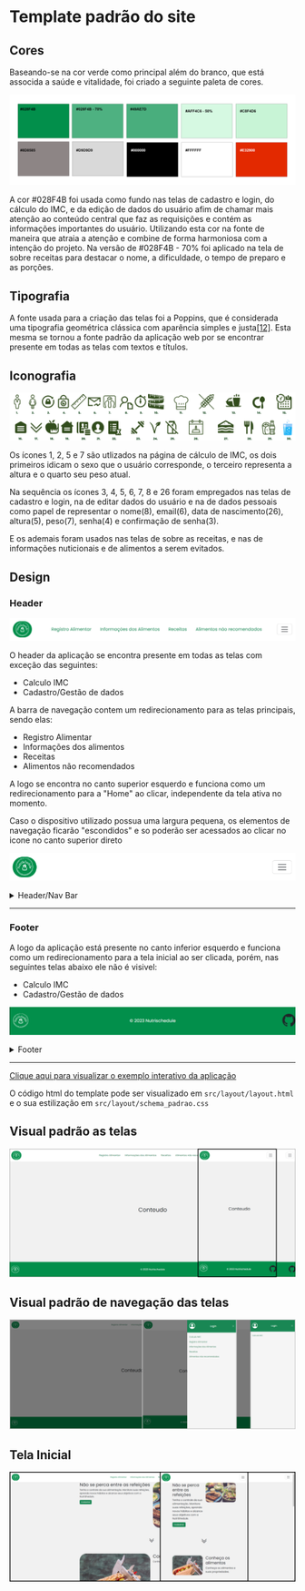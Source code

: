 # Template padrão do site

## Cores

Baseando-se na cor verde como principal além do branco, que está associda a saúde e vitalidade, foi criado a seguinte paleta de cores. 

![Paleta de Cores](img/PaletaDeCores.png)

A cor #028F4B foi usada como fundo nas telas de cadastro e login, do cálculo do IMC,  e da edição de dados do usuário afim de chamar mais atenção ao conteúdo central que faz as requisições e contém as informações importantes do usuário. Utilizando esta cor na fonte de maneira que atraia a atenção e combine de forma harmoniosa com a intenção do projeto. Na versão de #028F4B - 70% foi aplicado na tela de sobre receitas para destacar o nome, a dificuldade, o tempo de preparo e as porções. 

## Tipografia

A fonte usada para a criação das telas foi a Poppins, que é considerada uma tipografia geométrica clássica com aparência simples e justa[[12]](./docs/references.md). Esta mesma se tornou a fonte padrão da aplicação web por se encontrar presente em todas as telas com textos e títulos.

## Iconografia

![Iconografia](img/Iconografia.png)


Os ícones 1, 2, 5 e 7 são utlizados na página de cálculo de IMC, os dois primeiros idicam o sexo que o usuário corresponde, o terceiro representa a altura e o quarto seu peso atual.

Na sequência os ícones 3, 4, 5, 6, 7, 8  e 26 foram empregados nas telas de cadastro e login, na de editar dados do usuário e na de dados pessoais como papel de representar o nome(8), email(6), data de nascimento(26), altura(5), peso(7), senha(4) e confirmação de senha(3).

E os ademais foram usados nas telas de sobre as receitas, e nas de informações nuticionais e de alimentos a serem evitados.

## Design

### Header

![Header](img/Template_Header_Nav_Bar.PNG)

O header da aplicação se encontra presente em todas as telas com exceção das seguintes:
- Calculo IMC
- Cadastro/Gestão de dados

A barra de navegação contem um redirecionamento para as telas principais, sendo elas:
- Registro Alimentar
- Informações dos alimentos
- Receitas
- Alimentos não recomendados

A logo se encontra no canto superior esquerdo e funciona como um redirecionamento para a "Home" ao clicar, independente da tela ativa no momento.

Caso o dispositivo utilizado possua uma largura pequena, os elementos de navegação ficarão "escondidos" e so poderão ser acessados ao clicar no icone no canto superior direto

![Header Responsivo](img/Template_Header_Nav_Bar_Responsivo.PNG)

<details>
  <summary>Header/Nav Bar</summary>

  ```html
  <header>
      <nav class="navbar sticky-top">
        <div class="container-fluid">
            <a class="navbar-brand" href="#">
                <img src="https://raw.githubusercontent.com/ICEI-PUC-Minas-PMV-SI/pmv-si-2023-1-e1-proj-web-t3-alimentacao_saudavel/main/src/imgs/LogoNutrischedule.png" alt="Logo" width="70" height="60">
            </a>
            <ul class="nav justify-content-center nav-fluid-content">
              <li class="nav-item">
                <a class="nav-link link-success" aria-current="page" href="#">Registro Alimentar</a>
              </li>
              <li class="nav-item">
                <a class="nav-link link-success" href="#">Informações dos Alimentos</a>
              </li>
              <li class="nav-item">
                  <a class="nav-link link-success" href="#">Receitas</a>
              </li>
              <li class="nav-item">
                  <a class="nav-link link-success" href="#">Alimentos não recomendados</a>
              </li>
            </ul>
          <button class="navbar-toggler" type="button" data-bs-toggle="offcanvas" data-bs-target="#offcanvasDarkNavbar" aria-controls="offcanvasDarkNavbar" aria-label="Toggle navigation">
            <span class="navbar-toggler-icon"></span>
          </button>
          <div class="offcanvas offcanvas-end text-bg-dark bg-success" tabindex="-1" id="offcanvasDarkNavbar" aria-labelledby="offcanvasDarkNavbarLabel">
            <div class="offcanvas-header">
              <i class="bi bi-person-circle"></i>
              <h5 class="offcanvas-title" id="offcanvasDarkNavbarLabel">Login</h5>
              <button type="button" class="btn-close btn-close-white" data-bs-dismiss="offcanvas" aria-label="Close"></button>
            </div>
            <div class="offcanvas-body">
              <ul class="navbar-nav justify-content-end flex-grow-1 pe-3 ">
                <li class="nav-item">
                    <a class="nav-link link-success" href="#">Calculo IMC</a>
                </li>
                <li class="nav-item nav-fluid-content-canvas">
                    <a class="nav-link link-success" href="#">Registro Alimentar</a>
                </li>
                <li class="nav-item nav-fluid-content-canvas">
                    <a class="nav-link link-success" href="#">Informações dos Alimentos</a>
                </li>
                <li class="nav-item nav-fluid-content-canvas">
                    <a class="nav-link link-success" href="#">Receitas</a>
                </li>
                <li class="nav-item nav-fluid-content-canvas">
                    <a class="nav-link link-success" href="#">Alimentos não recomendados</a>
                </li>
              </ul>
            </div>
          </div>
        </div>
      </nav>
    </header>
  ```
</details>

---------------------
### Footer

A logo da aplicação está presente no canto inferior esquerdo e funciona como um redirecionamento para a tela inicial ao ser clicada, porém, nas seguintes telas abaixo ele não é visivel:
- Calculo IMC
- Cadastro/Gestão de dados

![Footer](img/Template_Footer.PNG)

<details>
  <summary>Footer</summary>

  ```html
  <footer class="d-flex flex-wrap justify-content-between align-items-center py-3 border-top">
      <div class="col-md-4 d-flex align-items-center">
        <a href="/" class="mb-3 me-2 mb-md-0 text-body-secondary text-decoration-none lh-1">
          <img src="https://raw.githubusercontent.com/ICEI-PUC-Minas-PMV-SI/pmv-si-2023-1-e1-proj-web-t3-alimentacao_saudavel/main/src/imgs/LogoNutrischedule.png" alt="Logo" width="80" height="60">
        </a>
      </div>
      <div>
        <span class="mb-3 mb-md-0 text-light">© 2023 Nutrischedule</span>
      </div>  
      <ul class="nav col-md-4 justify-content-end list-unstyled d-flex">
        <li class="ms-3">
            <i class="bi bi-github"></i>
        </li>
      </ul>
    </footer>
  ```
</details>

--------


[Clique aqui para visualizar o exemplo interativo da aplicação](https://codepen.io/IFVN/embed/QWZOLzM?default-tab=result&theme-id=dark)

O código html do template pode ser visualizado em `src/layout/layout.html` e o sua estilização em `src/layout/schema_padrao.css`

## Visual padrão as telas
![Template Padrão](img/TemplateNutriSchedule.png)

## Visual padrão de navegação das telas
![Template Navegacao](img/TemplateNutriSchedule_Navegacao.png)

## Tela Inicial
![Tela Inicial Navegacao](img/TemplateTelaInicial.png)

